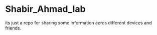 # Shabir_Ahmad_lab
its just a repo for sharing some information acros
different devices and friends. 